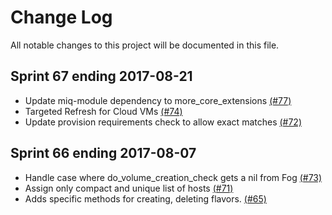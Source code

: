 # Change Log

All notable changes to this project will be documented in this file.

## Sprint 67 ending 2017-08-21
- Update miq-module dependency to more_core_extensions [(#77)](https://github.com/ManageIQ/manageiq-providers-openstack/pull/77)
- Targeted Refresh for Cloud VMs [(#74)](https://github.com/ManageIQ/manageiq-providers-openstack/pull/74)
- Update provision requirements check to allow exact matches [(#72)](https://github.com/ManageIQ/manageiq-providers-openstack/pull/72)

## Sprint 66 ending 2017-08-07
- Handle case where do_volume_creation_check gets a nil from Fog [(#73)](https://github.com/ManageIQ/manageiq-providers-openstack/pull/73)
- Assign only compact and unique list of hosts [(#71)](https://github.com/ManageIQ/manageiq-providers-openstack/pull/71)
- Adds specific methods for creating, deleting flavors. [(#65)](https://github.com/ManageIQ/manageiq-providers-openstack/pull/65)
